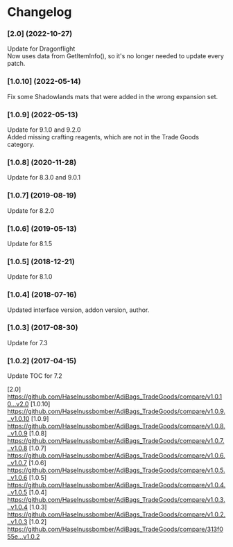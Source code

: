 # Changelog

### [2.0] (2022-10-27)

Update for Dragonflight  
Now uses data from GetItemInfo(), so it's no longer needed to update every patch.

### [1.0.10] (2022-05-14)

Fix some Shadowlands mats that were added in the wrong expansion set.

### [1.0.9] (2022-05-13)

Update for 9.1.0 and 9.2.0  
Added missing crafting reagents, which are not in the Trade Goods category.

### [1.0.8] (2020-11-28)

Update for 8.3.0 and 9.0.1

### [1.0.7] (2019-08-19)

Update for 8.2.0

### [1.0.6] (2019-05-13)

Update for 8.1.5

### [1.0.5] (2018-12-21)

Update for 8.1.0

### [1.0.4] (2018-07-16)

Updated interface version, addon version, author.

### [1.0.3] (2017-08-30)

Update for 7.3

### [1.0.2] (2017-04-15)

Update TOC for 7.2

[Unreleased]: https://github.com/Haselnussbomber/AdiBags_TradeGoods/compare/v2.0...HEAD
[2.0] https://github.com/Haselnussbomber/AdiBags_TradeGoods/compare/v1.0.10...v2.0
[1.0.10] https://github.com/Haselnussbomber/AdiBags_TradeGoods/compare/v1.0.9...v1.0.10
[1.0.9] https://github.com/Haselnussbomber/AdiBags_TradeGoods/compare/v1.0.8...v1.0.9
[1.0.8] https://github.com/Haselnussbomber/AdiBags_TradeGoods/compare/v1.0.7...v1.0.8
[1.0.7] https://github.com/Haselnussbomber/AdiBags_TradeGoods/compare/v1.0.6...v1.0.7
[1.0.6] https://github.com/Haselnussbomber/AdiBags_TradeGoods/compare/v1.0.5...v1.0.6
[1.0.5] https://github.com/Haselnussbomber/AdiBags_TradeGoods/compare/v1.0.4...v1.0.5
[1.0.4] https://github.com/Haselnussbomber/AdiBags_TradeGoods/compare/v1.0.3...v1.0.4
[1.0.3] https://github.com/Haselnussbomber/AdiBags_TradeGoods/compare/v1.0.2...v1.0.3
[1.0.2] https://github.com/Haselnussbomber/AdiBags_TradeGoods/compare/313f055e...v1.0.2
